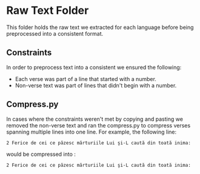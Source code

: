 # Raw Text Folder

This folder holds the raw text we extracted for each language before being
preprocessed into a consistent format.

## Constraints

In order to preprocess text into a consistent we ensured the following:
- Each verse was part of a line that started with a number.
- Non-verse text was part of lines that didn't begin with a number.

## Compress.py

In cases where the constraints weren't met by copying and pasting we removed the
non-verse text and ran the compress.py to compress verses spanning multiple
lines into one line. For example, the following line:

`2 Ferice de cei ce păzesc mărturiile Lui
    şi-L caută din toată inima:`

would be compressed into :

`2 Ferice de cei ce păzesc mărturiile Lui şi-L caută din toată inima:`
